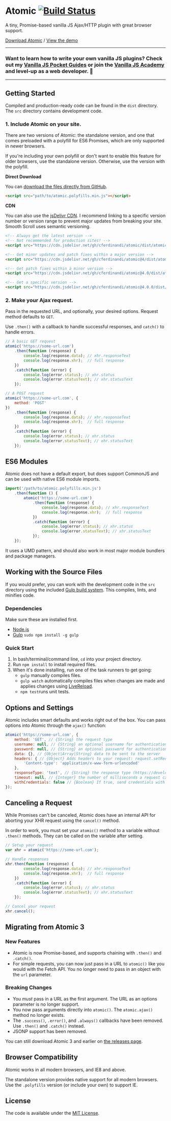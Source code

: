# Atomic [![Build Status](https://travis-ci.org/cferdinandi/atomic.svg)](https://travis-ci.org/cferdinandi/atomic)

A tiny, Promise-based vanilla JS Ajax/HTTP plugin with great browser support.

[Download Atomic](https://github.com/cferdinandi/atomic/archive/master.zip) / [View the demo](http://cferdinandi.github.io/atomic/)


<hr>

### Want to learn how to write your own vanilla JS plugins? Check out my [Vanilla JS Pocket Guides](https://vanillajsguides.com/) or join the [Vanilla JS Academy](https://vanillajsacademy.com) and level-up as a web developer. 🚀

<hr>



## Getting Started

Compiled and production-ready code can be found in the `dist` directory. The `src` directory contains development code.

### 1. Include Atomic on your site.

There are two versions of Atomic: the standalone version, and one that comes preloaded with a polyfill for ES6 Promises, which are only supported in newer browsers.

If you're including your own polyfill or don't want to enable this feature for older browsers, use the standalone version. Otherwise, use the version with the polyfill.

**Direct Download**

You can [download the files directly from GitHub](https://github.com/cferdinandi/atomic/archive/master.zip).

```html
<script src="path/to/atomic.polyfills.min.js"></script>
```

**CDN**

You can also use the [jsDelivr CDN](https://cdn.jsdelivr.net/gh/cferdinandi/atomic/dist/). I recommend linking to a specific version number or version range to prevent major updates from breaking your site. Smooth Scroll uses semantic versioning.

```html
<!-- Always get the latest version -->
<!-- Not recommended for production sites! -->
<script src="https://cdn.jsdelivr.net/gh/cferdinandi/atomic/dist/atomic.polyfills.min.js"></script>

<!-- Get minor updates and patch fixes within a major version -->
<script src="https://cdn.jsdelivr.net/gh/cferdinandi/atomic@4/dist/atomic.polyfills.min.js"></script>

<!-- Get patch fixes within a minor version -->
<script src="https://cdn.jsdelivr.net/gh/cferdinandi/atomic@4.0/dist/atomic.polyfills.min.js"></script>

<!-- Get a specific version -->
<script src="https://cdn.jsdelivr.net/gh/cferdinandi/atomic@4.0.0/dist/atomic.polyfills.min.js"></script>
```

### 2. Make your Ajax request.

Pass in the requested URL, and optionally, your desired options. Request method defaults to `GET`.

Use `.then()` with a callback to handle successful responses, and `catch()` to handle errors.

```js
// A basic GET request
atomic('https://some-url.com')
	.then(function (response) {
		console.log(response.data); // xhr.responseText
		console.log(response.xhr);  // full response
	})
	.catch(function (error) {
		console.log(error.status); // xhr.status
		console.log(error.statusText); // xhr.statusText
	});

// A POST request
atomic('https://some-url.com', {
	method: 'POST'
})
	.then(function (response) {
		console.log(response.data); // xhr.responseText
		console.log(response.xhr);  // full response
	})
	.catch(function (error) {
		console.log(error.status); // xhr.status
		console.log(error.statusText); // xhr.statusText
	});
```



## ES6 Modules

Atomic does not have a default export, but does support CommonJS and can be used with native ES6 module imports.

```js
import('/path/to/atomic.polyfills.min.js')
	.then(function () {
		atomic('https://some-url.com')
			.then(function (response) {
				console.log(response.data); // xhr.responseText
				console.log(response.xhr);  // full response
			})
			.catch(function (error) {
				console.log(error.status); // xhr.status
				console.log(error.statusText); // xhr.statusText
			});
	});
```

It uses a UMD pattern, and should also work in most major module bundlers and package managers.



## Working with the Source Files

If you would prefer, you can work with the development code in the `src` directory using the included [Gulp build system](http://gulpjs.com/). This compiles, lints, and minifies code.

### Dependencies
Make sure these are installed first.

- [Node.js](http://nodejs.org)
- [Gulp](http://gulpjs.com) `sudo npm install -g gulp`

### Quick Start

1. In bash/terminal/command line, `cd` into your project directory.
2. Run `npm install` to install required files.
3. When it's done installing, run one of the task runners to get going:
	- `gulp` manually compiles files.
	- `gulp watch` automatically compiles files when changes are made and applies changes using [LiveReload](http://livereload.com/).
	- `npm test`runs unit tests.



## Options and Settings

Atomic includes smart defaults and works right out of the box. You can pass options into Atomic through the `ajax()` function:

```js
atomic('https://some-url.com', {
	method: 'GET', // {String} the request type
	username: null, // {String} an optional username for authentication purposes
	password: null, // {String} an optional password for authentication purposes
	data: {}, // {Object|Array|String} data to be sent to the server
	headers: { // {Object} Adds headers to your request: request.setRequestHeader(key, value)
		'Content-type': 'application/x-www-form-urlencoded'
	},
	responseType: 'text', // {String} the response type (https://developer.mozilla.org/en-US/docs/Web/API/XMLHttpRequest/responseType)
	timeout: null, // {Integer} the number of milliseconds a request can take before automatically being terminated
	withCredentials: false // {Boolean} If true, send credentials with request (https://developer.mozilla.org/en-US/docs/Web/API/XMLHttpRequest/withCredentials)
});
```



## Canceling a Request

While Promises can't be canceled, Atomic does have an internal API for aborting your XHR request using the `cancel()` method.

In order to work, you must set your `atomic()` method to a variable without `.then()` methods. They can be called on the variable after setting.

```js
// Setup your request
var xhr = atomic('https://some-url.com');

// Handle responses
xhr.then(function (response) {
		console.log(response.data); // xhr.responseText
		console.log(response.xhr);  // full response
	})
	.catch(function (error) {
		console.log(error.status); // xhr.status
		console.log(error.statusText); // xhr.statusText
	});

// Cancel your request
xhr.cancel();
```



## Migrating from Atomic 3

### New Features

- Atomic is now Promise-based, and supports chaining with `.then()` and `.catch()`.
- For simple requests, you can now just pass in a URL to `atomic()` like you would with the Fetch API. You no longer need to pass in an object with the `url` parameter.

### Breaking Changes

- You *must* pass in a URL as the first argument. The URL as an options parameter is no longer support.
- You now pass arguments directly into `atomic()`. The `atomic.ajax()` method no longer exists.
- The `.success()`, `.error()`, and `.always()` callbacks have been removed. Use `.then()` and `.catch()` instead.
- JSONP support has been removed.

You can still download Atomic 3 and earlier on [the releases page](https://github.com/cferdinandi/atomic/releases).



## Browser Compatibility

Atomic works in all modern browsers, and IE8 and above.

The standalone version provides native support for all modern browsers. Use the `.polyfills` version (or include your own) to support IE.



## License

The code is available under the [MIT License](LICENSE.md).